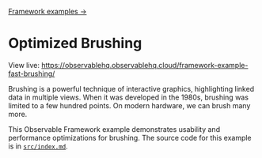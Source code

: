 [Framework examples →](../)

# Optimized Brushing

View live: <https://observablehq.observablehq.cloud/framework-example-fast-brushing/>

Brushing is a powerful technique of interactive graphics, highlighting linked data in multiple views. When it was developed in the 1980s, brushing was limited to a few hundred points.  On modern hardware, we can brush many more.

This Observable Framework example demonstrates usability and performance optimizations for brushing. The source code for this example is in [`src/index.md`](./src/index.md?plain=1).
